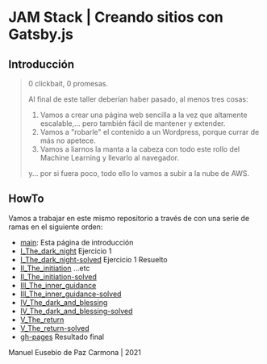 # JAM Stack | Creando sitios con Gatsby.js

## Introducción

> 0 clickbait, 0 promesas.
> 
> Al final de este taller deberían haber pasado, al menos tres cosas:
> 1. Vamos a crear una página web sencilla a la vez que altamente escalable,... pero también fácil de mantener y extender. 
> 2. Vamos a "robarle" el contenido a un Wordpress, porque currar de más no apetece. 
> 3. Vamos a liarnos la manta a la cabeza con todo este rollo del Machine Learning y llevarlo al navegador. 
> 
> y... por si fuera poco, todo ello lo vamos a subir a la nube de AWS.

## HowTo

Vamos a trabajar en este mismo repositorio a través de con una serie de ramas en el siguiente orden:

* [main](https://github.com/Mobile-hub/realworld-starter-kit/tree/main): Esta página de introducción
* [I_The_dark_night](https://github.com/Mobile-hub/realworld-starter-kit/tree/I_The_dark_night) Ejercicio 1
* [I_The_dark_night-solved](https://github.com/Mobile-hub/realworld-starter-kit/tree/I_The_dark_night-solved) Ejercicio 1 Resuelto
* [II_The_initiation](https://github.com/Mobile-hub/realworld-starter-kit/tree/II_The_initiation) ...etc
* [II_The_initiation-solved](https://github.com/Mobile-hub/realworld-starter-kit/tree/II_The_initiation-solved)
* [III_The_inner_guidance](https://github.com/Mobile-hub/realworld-starter-kit/tree/III_The_inner_guidance)
* [III_The_inner_guidance-solved](https://github.com/Mobile-hub/realworld-starter-kit/tree/III_The_inner_guidance-solved)
* [IV_The_dark_and_blessing](https://github.com/Mobile-hub/realworld-starter-kit/tree/IV_The_dark_and_blessing)
* [IV_The_dark_and_blessing-solved](https://github.com/Mobile-hub/realworld-starter-kit/tree/IV_The_dark_and_blessing-solved)
* [V_The_return](https://github.com/Mobile-hub/realworld-starter-kit/tree/V_The_return)
* [V_The_return-solved](https://github.com/Mobile-hub/realworld-starter-kit/tree/V_The_return-solved)
* [gh-pages](https://github.com/Mobile-hub/realworld-starter-kit/tree/gh-pages) Resultado final


Manuel Eusebio de Paz Carmona | 2021
